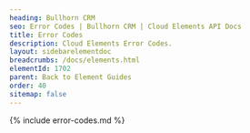 ```yaml
---
heading: Bullhorn CRM
seo: Error Codes | Bullhorn CRM | Cloud Elements API Docs
title: Error Codes
description: Cloud Elements Error Codes.
layout: sidebarelementdoc
breadcrumbs: /docs/elements.html
elementId: 1702
parent: Back to Element Guides
order: 40
sitemap: false
---
```


{% include error-codes.md %}
